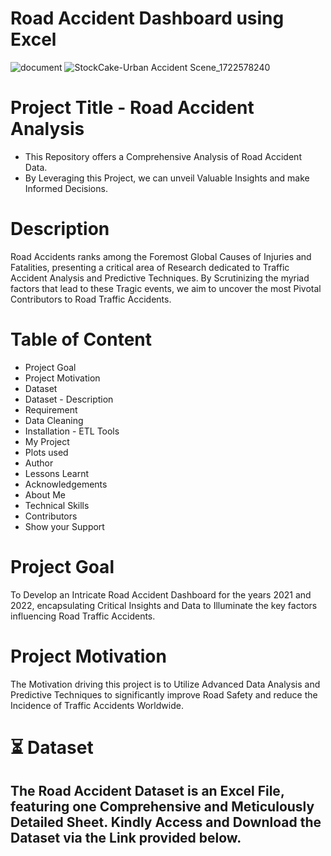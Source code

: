 # Road Accident Dashboard using Excel

![document](https://github.com/user-attachments/assets/207da9c9-1440-4477-97cb-248f0893579b)
![StockCake-Urban Accident Scene_1722578240](https://github.com/user-attachments/assets/042f54d7-7600-4c26-85a6-313c13bfbb73)

# Project Title - Road Accident Analysis

- This Repository offers a Comprehensive Analysis of Road Accident Data. 
- By Leveraging this Project, we can unveil Valuable Insights and make Informed Decisions.

# Description

Road Accidents ranks among the Foremost Global Causes of Injuries and Fatalities, presenting a critical area of Research dedicated to Traffic Accident Analysis and Predictive Techniques. By Scrutinizing the myriad factors that lead to these Tragic events, we aim to uncover the most Pivotal Contributors to Road Traffic Accidents.

# Table of Content

- Project Goal
- Project Motivation
- Dataset
- Dataset - Description
- Requirement
- Data Cleaning
- Installation - ETL Tools
- My Project
- Plots used
- Author
- Lessons Learnt
- Acknowledgements
- About Me
- Technical Skills
- Contributors
- Show your Support

# Project Goal

To Develop an Intricate Road Accident Dashboard for the years 2021 and 2022, encapsulating Critical Insights and Data to Illuminate the key factors influencing Road Traffic Accidents.

# Project Motivation

The Motivation driving this project is to Utilize Advanced Data Analysis and Predictive Techniques to significantly improve Road Safety and reduce the Incidence of Traffic Accidents Worldwide.

# ⏳ Dataset

The Road Accident Dataset is an Excel File, featuring one Comprehensive and Meticulously Detailed Sheet.
Kindly Access and Download the Dataset via the Link provided below.
- 















